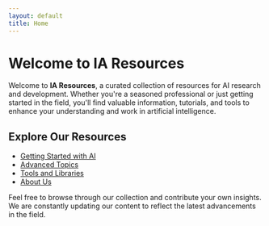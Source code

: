 ```yaml
---
layout: default
title: Home
---
```


# Welcome to IA Resources

Welcome to **IA Resources**, a curated collection of resources for AI research and development. Whether you're a seasoned professional or just getting started in the field, you'll find valuable information, tutorials, and tools to enhance your understanding and work in artificial intelligence.

## Explore Our Resources

- [Getting Started with AI](/getting-started/)
- [Advanced Topics](/sub/advanced-topics.md)
- [Tools and Libraries](/_pages/tools-and-libraries.md)
- [About Us](about.md)

Feel free to browse through our collection and contribute your own insights. We are constantly updating our content to reflect the latest advancements in the field.

